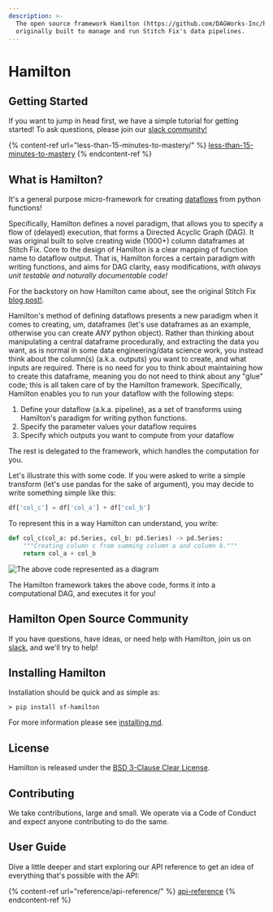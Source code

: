 ```yaml
---
description: >-
  The open source framework Hamilton (https://github.com/DAGWorks-Inc/hamilton),
  originally built to manage and run Stitch Fix's data pipelines.
---
```


# Hamilton

## Getting Started

If you want to jump in head first, we have a simple tutorial for getting started!  To ask questions, please join our [slack community!](https://join.slack.com/t/hamilton-opensource/shared\_invite/zt-1bjs72asx-wcUTgH7q7QX1igiQ5bbdcg)

{% content-ref url="less-than-15-minutes-to-mastery/" %}
[less-than-15-minutes-to-mastery](less-than-15-minutes-to-mastery/)
{% endcontent-ref %}

## What is Hamilton?

It's a general purpose micro-framework for creating [dataflows](https://en.wikipedia.org/wiki/Dataflow) from python functions!

Specifically, Hamilton defines a novel paradigm, that allows you to specify a flow of (delayed) execution, that forms a Directed Acyclic Graph (DAG). It was original built to solve creating wide (1000+) column dataframes at Stitch Fix. Core to the design of Hamilton is a clear mapping of function name to dataflow output. That is, Hamilton forces a certain paradigm with writing functions, and aims for DAG clarity, easy modifications, _with always unit testable and naturally documentable code!_

For the backstory on how Hamilton came about, see the original Stitch Fix [blog post!](https://multithreaded.stitchfix.com/blog/2021/10/14/functions-dags-hamilton/).

Hamilton's method of defining dataflows presents a new paradigm when it comes to creating, um, dataframes (let's use dataframes as an example, otherwise you can create _ANY_ python object). Rather than thinking about manipulating a central dataframe procedurally, and extracting the data you want, as is normal in some data engineering/data science work, you instead think about the column(s) (a.k.a. outputs) you want to create, and what inputs are required. There is no need for you to think about maintaining how to create this dataframe, meaning you do not need to think about any "glue" code; this is all taken care of by the Hamilton framework. Specifically, Hamilton enables you to run your dataflow with the following steps:

1. Define your dataflow (a.k.a. pipeline), as a set of transforms using Hamilton's paradigm for writing python functions.
2. Specify the parameter values your dataflow requires
3. Specify which outputs you want to compute from your dataflow

The rest is delegated to the framework, which handles the computation for you.

Let's illustrate this with some code. If you were asked to write a simple transform (let's use pandas for the sake of argument), you may decide to write something simple like this:

```python
df['col_c'] = df['col_a'] + df['col_b']
```

To represent this in a way Hamilton can understand, you write:

```python
def col_c(col_a: pd.Series, col_b: pd.Series) -> pd.Series:
    """Creating column c from summing column a and column b."""
    return col_a + col_b
```

![The above code represented as a diagram](.gitbook/assets/image.png)

The Hamilton framework takes the above code, forms it into a computational DAG, and executes it for you!

## Hamilton Open Source Community

If you have questions, have ideas, or need help with Hamilton, join us on [slack](https://join.slack.com/t/hamilton-opensource/shared\_invite/zt-1bjs72asx-wcUTgH7q7QX1igiQ5bbdcg), and we'll try to help!

## Installing Hamilton

Installation should be quick and as simple as:

```
> pip install sf-hamilton
```

For more information please see [installing.md](less-than-15-minutes-to-mastery/installing.md "mention").&#x20;

## License

Hamilton is released under the [BSD 3-Clause Clear License](https://github.com/DAGWorks-Inc/hamilton/blob/main/LICENSE).

## Contributing

We take contributions, large and small. We operate via a Code of Conduct and expect anyone contributing to do the same.

## User Guide

Dive a little deeper and start exploring our API reference to get an idea of everything that's possible with the API:

{% content-ref url="reference/api-reference/" %}
[api-reference](reference/api-reference/)
{% endcontent-ref %}
